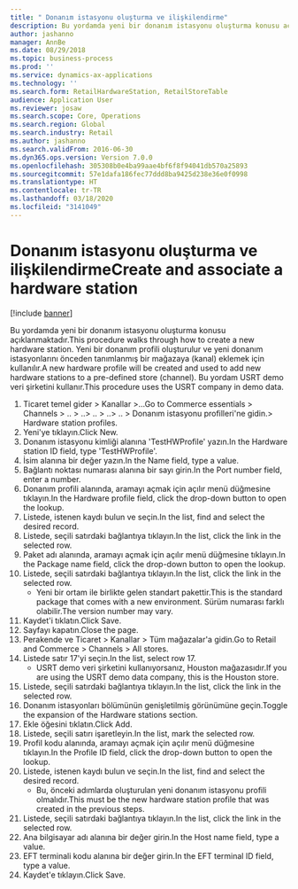 ```yaml
---
title: " Donanım istasyonu oluşturma ve ilişkilendirme"
description: Bu yordamda yeni bir donanım istasyonu oluşturma konusu açıklanmaktadır.
author: jashanno
manager: AnnBe
ms.date: 08/29/2018
ms.topic: business-process
ms.prod: ''
ms.service: dynamics-ax-applications
ms.technology: ''
ms.search.form: RetailHardwareStation, RetailStoreTable
audience: Application User
ms.reviewer: josaw
ms.search.scope: Core, Operations
ms.search.region: Global
ms.search.industry: Retail
ms.author: jashanno
ms.search.validFrom: 2016-06-30
ms.dyn365.ops.version: Version 7.0.0
ms.openlocfilehash: 305308b0e4ba99aae4bf6f8f94041db570a25893
ms.sourcegitcommit: 57e1dafa186fec77ddd8ba9425d238e36e0f0998
ms.translationtype: HT
ms.contentlocale: tr-TR
ms.lasthandoff: 03/18/2020
ms.locfileid: "3141049"
---
```

# <a name="create-and-associate-a-hardware-station"></a><span data-ttu-id="f53c7-103"> Donanım istasyonu oluşturma ve ilişkilendirme</span><span class="sxs-lookup"><span data-stu-id="f53c7-103">Create and associate a hardware station</span></span>

[!include [banner](../includes/banner.md)]

<span data-ttu-id="f53c7-104">Bu yordamda yeni bir donanım istasyonu oluşturma konusu açıklanmaktadır.</span><span class="sxs-lookup"><span data-stu-id="f53c7-104">This procedure walks through how to create a new hardware station.</span></span> <span data-ttu-id="f53c7-105">Yeni bir donanım profili oluşturulur ve yeni donanım istasyonlarını önceden tanımlanmış bir mağazaya (kanal) eklemek için kullanılır.</span><span class="sxs-lookup"><span data-stu-id="f53c7-105">A new hardware profile will be created and used to add new hardware stations to a pre-defined store (channel).</span></span> <span data-ttu-id="f53c7-106">Bu yordam USRT demo veri şirketini kullanır.</span><span class="sxs-lookup"><span data-stu-id="f53c7-106">This procedure uses the USRT company in demo data.</span></span>

1. <span data-ttu-id="f53c7-107">Ticaret temel gider > Kanallar >...</span><span class="sxs-lookup"><span data-stu-id="f53c7-107">Go to Commerce essentials > Channels > ..</span></span> <span data-ttu-id="f53c7-108">> ..</span><span class="sxs-lookup"><span data-stu-id="f53c7-108">> ..</span></span> <span data-ttu-id="f53c7-109">> ..</span><span class="sxs-lookup"><span data-stu-id="f53c7-109">> ..</span></span> <span data-ttu-id="f53c7-110">> Donanım istasyonu profilleri'ne gidin.</span><span class="sxs-lookup"><span data-stu-id="f53c7-110">> Hardware station profiles.</span></span>
2. <span data-ttu-id="f53c7-111">Yeni'ye tıklayın.</span><span class="sxs-lookup"><span data-stu-id="f53c7-111">Click New.</span></span>
3. <span data-ttu-id="f53c7-112">Donanım istasyonu kimliği alanına 'TestHWProfile' yazın.</span><span class="sxs-lookup"><span data-stu-id="f53c7-112">In the Hardware station ID field, type 'TestHWProfile'.</span></span>
4. <span data-ttu-id="f53c7-113">İsim alanına bir değer yazın.</span><span class="sxs-lookup"><span data-stu-id="f53c7-113">In the Name field, type a value.</span></span>
5. <span data-ttu-id="f53c7-114">Bağlantı noktası numarası alanına bir sayı girin.</span><span class="sxs-lookup"><span data-stu-id="f53c7-114">In the Port number field, enter a number.</span></span>
6. <span data-ttu-id="f53c7-115">Donanım profili alanında, aramayı açmak için açılır menü düğmesine tıklayın.</span><span class="sxs-lookup"><span data-stu-id="f53c7-115">In the Hardware profile field, click the drop-down button to open the lookup.</span></span>
7. <span data-ttu-id="f53c7-116">Listede, istenen kaydı bulun ve seçin.</span><span class="sxs-lookup"><span data-stu-id="f53c7-116">In the list, find and select the desired record.</span></span>
8. <span data-ttu-id="f53c7-117">Listede, seçili satırdaki bağlantıya tıklayın.</span><span class="sxs-lookup"><span data-stu-id="f53c7-117">In the list, click the link in the selected row.</span></span>
9. <span data-ttu-id="f53c7-118">Paket adı alanında, aramayı açmak için açılır menü düğmesine tıklayın.</span><span class="sxs-lookup"><span data-stu-id="f53c7-118">In the Package name field, click the drop-down button to open the lookup.</span></span>
10. <span data-ttu-id="f53c7-119">Listede, seçili satırdaki bağlantıya tıklayın.</span><span class="sxs-lookup"><span data-stu-id="f53c7-119">In the list, click the link in the selected row.</span></span>
    * <span data-ttu-id="f53c7-120">Yeni bir ortam ile birlikte gelen standart pakettir.</span><span class="sxs-lookup"><span data-stu-id="f53c7-120">This is the standard package that comes with a new environment.</span></span> <span data-ttu-id="f53c7-121">Sürüm numarası farklı olabilir.</span><span class="sxs-lookup"><span data-stu-id="f53c7-121">The version number may vary.</span></span>  
11. <span data-ttu-id="f53c7-122">Kaydet'i tıklatın.</span><span class="sxs-lookup"><span data-stu-id="f53c7-122">Click Save.</span></span>
12. <span data-ttu-id="f53c7-123">Sayfayı kapatın.</span><span class="sxs-lookup"><span data-stu-id="f53c7-123">Close the page.</span></span>
13. <span data-ttu-id="f53c7-124">Perakende ve Ticaret > Kanallar > Tüm mağazalar'a gidin.</span><span class="sxs-lookup"><span data-stu-id="f53c7-124">Go to Retail and Commerce > Channels > All stores.</span></span>
14. <span data-ttu-id="f53c7-125">Listede satır 17'yi seçin.</span><span class="sxs-lookup"><span data-stu-id="f53c7-125">In the list, select row 17.</span></span>
    * <span data-ttu-id="f53c7-126">USRT demo veri şirketini kullanıyorsanız, Houston mağazasıdır.</span><span class="sxs-lookup"><span data-stu-id="f53c7-126">If you are using the USRT demo data company, this is the Houston store.</span></span>  
15. <span data-ttu-id="f53c7-127">Listede, seçili satırdaki bağlantıya tıklayın.</span><span class="sxs-lookup"><span data-stu-id="f53c7-127">In the list, click the link in the selected row.</span></span>
16. <span data-ttu-id="f53c7-128">Donanım istasyonları bölümünün genişletilmiş görünümüne geçin.</span><span class="sxs-lookup"><span data-stu-id="f53c7-128">Toggle the expansion of the Hardware stations section.</span></span>
17. <span data-ttu-id="f53c7-129">Ekle öğesini tıklatın.</span><span class="sxs-lookup"><span data-stu-id="f53c7-129">Click Add.</span></span>
18. <span data-ttu-id="f53c7-130">Listede, seçili satırı işaretleyin.</span><span class="sxs-lookup"><span data-stu-id="f53c7-130">In the list, mark the selected row.</span></span>
19. <span data-ttu-id="f53c7-131">Profil kodu alanında, aramayı açmak için açılır menü düğmesine tıklayın.</span><span class="sxs-lookup"><span data-stu-id="f53c7-131">In the Profile ID field, click the drop-down button to open the lookup.</span></span>
20. <span data-ttu-id="f53c7-132">Listede, istenen kaydı bulun ve seçin.</span><span class="sxs-lookup"><span data-stu-id="f53c7-132">In the list, find and select the desired record.</span></span>
    * <span data-ttu-id="f53c7-133">Bu, önceki adımlarda oluşturulan yeni donanım istasyonu profili olmalıdır.</span><span class="sxs-lookup"><span data-stu-id="f53c7-133">This must be the new hardware station profile that was created in the previous steps.</span></span>  
21. <span data-ttu-id="f53c7-134">Listede, seçili satırdaki bağlantıya tıklayın.</span><span class="sxs-lookup"><span data-stu-id="f53c7-134">In the list, click the link in the selected row.</span></span>
22. <span data-ttu-id="f53c7-135">Ana bilgisayar adı alanına bir değer girin.</span><span class="sxs-lookup"><span data-stu-id="f53c7-135">In the Host name field, type a value.</span></span>
23. <span data-ttu-id="f53c7-136">EFT terminali kodu alanına bir değer girin.</span><span class="sxs-lookup"><span data-stu-id="f53c7-136">In the EFT terminal ID field, type a value.</span></span>
24. <span data-ttu-id="f53c7-137">Kaydet'e tıklayın.</span><span class="sxs-lookup"><span data-stu-id="f53c7-137">Click Save.</span></span>

